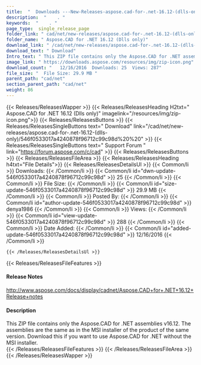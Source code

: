 ```yaml
---
title:  "  Downloads ---New-Releases-aspose.cad-for-.net-16.12-(dlls-only) . " 
description:  "    . " 
keywords:  "    . " 
page_type:  single_release_page
folder_link: " cad/net/new-releases/aspose.cad-for-.net-16.12-(dlls-only)/"
folder_name: " Aspose.CAD for .NET 16.12 (Dlls only)"
download_link: " /cad/net/new-releases/aspose.cad-for-.net-16.12-(dlls-only)/546f0533017a4240878f96712c99c98d"
download_text: " Download"
Intro_text: " This ZIP file contains only the Aspose.CAD for .NET assemblies v16.12. The assem..."
image_link: " https://downloads.aspose.com/resources/img/zip-icon.png"
download_count: "   12/16/2016  Downloads: 25  Views: 287"
file_size: "  File Size: 29.9 MB "
parent_path: "cad/net"
section_parent_path: "cad/net"
weight: 86 
---
```


{{< Releases/ReleasesWapper >}}
  {{< Releases/ReleasesHeading H2txt=" Aspose.CAD for .NET 16.12 (Dlls only)" imagelink="/resources/img/zip-icon.png">}}
  {{< Releases/ReleasesButtons >}}
    {{< Releases/ReleasesSingleButtons text=" Download" link="/cad/net/new-releases/aspose.cad-for-.net-16.12-(dlls-only)/546f0533017a4240878f96712c99c98d%20%20" >}}
    {{< Releases/ReleasesSingleButtons text=" Support Forum " link="https://forum.aspose.com/c/cad" >}}
  {{< Releases/ReleasesButtons >}}
  {{< Releases/ReleasesFileArea >}}
    {{< Releases/ReleasesHeading h4txt="File Details">}}
    {{< Releases/ReleasesDetailsUl >}}
            {{< Common/li  >}} Downloads: {{< /Common/li >}} 
      {{< Common/li id="dwn-update-546f0533017a4240878f96712c99c98d" >}} 25 {{< /Common/li >}} 
      {{< Common/li  >}} File Size: {{< /Common/li >}} 
      {{< Common/li id="size-update-546f0533017a4240878f96712c99c98d" >}} 29.9 MB {{< /Common/li >}} 
      {{< Common/li  >}} Posted By: {{< /Common/li >}} 
      {{< Common/li id="author-update-546f0533017a4240878f96712c99c98d" >}} denya1986 {{< /Common/li >}} 
      {{< Common/li  >}} Views: {{< /Common/li >}} 
      {{< Common/li id="view-update-546f0533017a4240878f96712c99c98d" >}} 288 {{< /Common/li >}} 
      {{< Common/li  >}} Date Added: {{< /Common/li >}} 
      {{< Common/li id="added-update-546f0533017a4240878f96712c99c98d" >}} 12/16/2016 {{< /Common/li >}} 

    {{< /Releases/ReleasesDetailsUl >}}

  {{< Releases/ReleasesFileFeatures >}}
      <h4>Release Notes</h4><div><a href="http://www.aspose.com/docs/display/cadnet/Aspose.CAD+for+.NET+16.12+Release+notes">http://www.aspose.com/docs/display/cadnet/Aspose.CAD+for+.NET+16.12+Release+notes</a></div><h4>Description</h4><div class="HTMLDescription">This ZIP file contains only the Aspose.CAD for .NET assemblies v16.12. The assemblies are the same as in the MSI installer of the product of the same version. Download this if you want to use Aspose.CAD for .NET without the MSI installer.</div>
  {{< /Releases/ReleasesFileFeatures >}}
 {{< /Releases/ReleasesFileArea >}}
{{< /Releases/ReleasesWapper >}}


